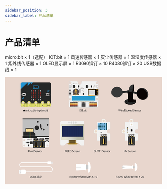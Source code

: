 ```yaml
---
sidebar_position: 3
sidebar_label: 产品清单
---
```


# 产品清单

micro:bit × 1（选配）
IOT:bit × 1
风速传感器 × 1
灰尘传感器 × 1
温湿度传感器 × 1
紫外线传感器 × 1
OLED显示屏 × 1
R3090铆钉 × 10
R4080铆钉 × 20
USB数据线 × 1

![](./images/smart-weather-station-kit-packing-list-01.png)
